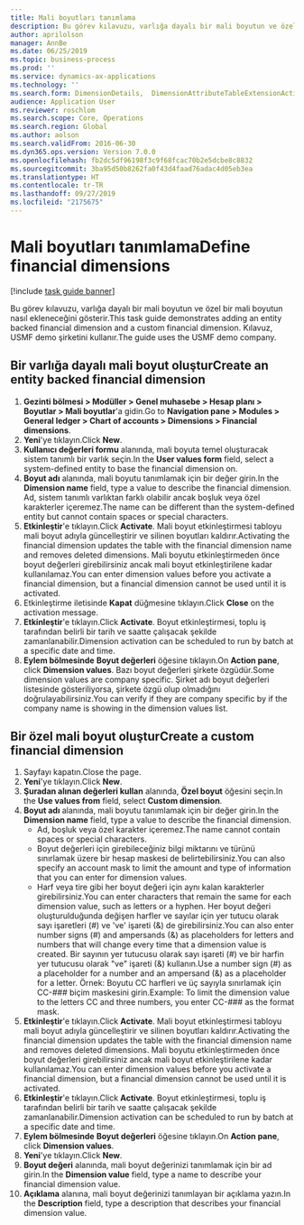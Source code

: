 ```yaml
---
title: Mali boyutları tanımlama
description: Bu görev kılavuzu, varlığa dayalı bir mali boyutun ve özel bir mali boyutun nasıl ekleneceğini gösterir.
author: aprilolson
manager: AnnBe
ms.date: 06/25/2019
ms.topic: business-process
ms.prod: ''
ms.service: dynamics-ax-applications
ms.technology: ''
ms.search.form: DimensionDetails,  DimensionAttributeTableExtensionActivate, DimensionValueDetails
audience: Application User
ms.reviewer: roschlom
ms.search.scope: Core, Operations
ms.search.region: Global
ms.author: aolson
ms.search.validFrom: 2016-06-30
ms.dyn365.ops.version: Version 7.0.0
ms.openlocfilehash: fb2dc5df96198f3c9f68fcac70b2e5dcbe8c8832
ms.sourcegitcommit: 3ba95d50b8262fa0f43d4faad76adac4d05eb3ea
ms.translationtype: HT
ms.contentlocale: tr-TR
ms.lasthandoff: 09/27/2019
ms.locfileid: "2175675"
---
```

# <a name="define-financial-dimensions"></a><span data-ttu-id="7e873-103">Mali boyutları tanımlama</span><span class="sxs-lookup"><span data-stu-id="7e873-103">Define financial dimensions</span></span>

[!include [task guide banner](../../includes/task-guide-banner.md)]

<span data-ttu-id="7e873-104">Bu görev kılavuzu, varlığa dayalı bir mali boyutun ve özel bir mali boyutun nasıl ekleneceğini gösterir.</span><span class="sxs-lookup"><span data-stu-id="7e873-104">This task guide demonstrates adding an entity backed financial dimension and a custom financial dimension.</span></span>  <span data-ttu-id="7e873-105">Kılavuz, USMF demo şirketini kullanır.</span><span class="sxs-lookup"><span data-stu-id="7e873-105">The guide uses the USMF demo company.</span></span>


## <a name="create-an-entity-backed-financial-dimension"></a><span data-ttu-id="7e873-106">Bir varlığa dayalı mali boyut oluştur</span><span class="sxs-lookup"><span data-stu-id="7e873-106">Create an entity backed financial dimension</span></span>
1. <span data-ttu-id="7e873-107">**Gezinti bölmesi > Modüller > Genel muhasebe > Hesap planı > Boyutlar > Mali boyutlar**'a gidin.</span><span class="sxs-lookup"><span data-stu-id="7e873-107">Go to **Navigation pane > Modules > General ledger > Chart of accounts > Dimensions > Financial dimensions**.</span></span>
2. <span data-ttu-id="7e873-108">**Yeni**'ye tıklayın.</span><span class="sxs-lookup"><span data-stu-id="7e873-108">Click **New**.</span></span>
3. <span data-ttu-id="7e873-109">**Kullanıcı değerleri formu** alanında, mali boyuta temel oluşturacak sistem tanımlı bir varlık seçin.</span><span class="sxs-lookup"><span data-stu-id="7e873-109">In the **User values form** field, select a system-defined entity to base the financial dimension on.</span></span> 
4. <span data-ttu-id="7e873-110">**Boyut adı** alanında, mali boyutu tanımlamak için bir değer girin.</span><span class="sxs-lookup"><span data-stu-id="7e873-110">In the **Dimension name** field, type a value to describe the financial dimension.</span></span> <span data-ttu-id="7e873-111">Ad, sistem tanımlı varlıktan farklı olabilir ancak boşluk veya özel karakterler içeremez.</span><span class="sxs-lookup"><span data-stu-id="7e873-111">The name can be different than the system-defined entity but cannot contain spaces or special characters.</span></span>
5. <span data-ttu-id="7e873-112">**Etkinleştir**'e tıklayın.</span><span class="sxs-lookup"><span data-stu-id="7e873-112">Click **Activate**.</span></span> <span data-ttu-id="7e873-113">Mali boyut etkinleştirmesi tabloyu mali boyut adıyla güncelleştirir ve silinen boyutları kaldırır.</span><span class="sxs-lookup"><span data-stu-id="7e873-113">Activating the financial dimension updates the table with the financial dimension name and removes deleted dimensions.</span></span> <span data-ttu-id="7e873-114">Mali boyutu etkinleştirmeden önce boyut değerleri girebilirsiniz ancak mali boyut etkinleştirilene kadar kullanılamaz.</span><span class="sxs-lookup"><span data-stu-id="7e873-114">You can enter dimension values before you activate a financial dimension, but a financial dimension cannot be used until it is activated.</span></span>  
6. <span data-ttu-id="7e873-115">Etkinleştirme iletisinde **Kapat** düğmesine tıklayın.</span><span class="sxs-lookup"><span data-stu-id="7e873-115">Click **Close** on the activation message.</span></span>
7. <span data-ttu-id="7e873-116">**Etkinleştir**'e tıklayın.</span><span class="sxs-lookup"><span data-stu-id="7e873-116">Click **Activate**.</span></span> <span data-ttu-id="7e873-117">Boyut etkinleştirmesi, toplu iş tarafından belirli bir tarih ve saatte çalışacak şekilde zamanlanabilir.</span><span class="sxs-lookup"><span data-stu-id="7e873-117">Dimension activation can be scheduled to run by batch at a specific date and time.</span></span>  
8. <span data-ttu-id="7e873-118">**Eylem bölmesinde** **Boyut değerleri** öğesine tıklayın.</span><span class="sxs-lookup"><span data-stu-id="7e873-118">On **Action pane**, click **Dimension values**.</span></span> <span data-ttu-id="7e873-119">Bazı boyut değerleri şirkete özgüdür.</span><span class="sxs-lookup"><span data-stu-id="7e873-119">Some dimension values are company specific.</span></span> <span data-ttu-id="7e873-120">Şirket adı boyut değerleri listesinde gösteriliyorsa, şirkete özgü olup olmadığını doğrulayabilirsiniz.</span><span class="sxs-lookup"><span data-stu-id="7e873-120">You can verify if they are company specific by if the company name is showing in the dimension values list.</span></span>  

## <a name="create-a-custom-financial-dimension"></a><span data-ttu-id="7e873-121">Bir özel mali boyut oluştur</span><span class="sxs-lookup"><span data-stu-id="7e873-121">Create a custom financial dimension</span></span>
1. <span data-ttu-id="7e873-122">Sayfayı kapatın.</span><span class="sxs-lookup"><span data-stu-id="7e873-122">Close the page.</span></span>
2. <span data-ttu-id="7e873-123">**Yeni**'ye tıklayın.</span><span class="sxs-lookup"><span data-stu-id="7e873-123">Click **New**.</span></span>
3. <span data-ttu-id="7e873-124">**Şuradan alınan değerleri kullan** alanında, **Özel boyut** öğesini seçin.</span><span class="sxs-lookup"><span data-stu-id="7e873-124">In the **Use values from** field, select **Custom dimension**.</span></span>
4. <span data-ttu-id="7e873-125">**Boyut adı** alanında, mali boyutu tanımlamak için bir değer girin.</span><span class="sxs-lookup"><span data-stu-id="7e873-125">In the **Dimension name** field, type a value to describe the financial dimension.</span></span>
    - <span data-ttu-id="7e873-126">Ad, boşluk veya özel karakter içeremez.</span><span class="sxs-lookup"><span data-stu-id="7e873-126">The name cannot contain spaces or special characters.</span></span>  
    - <span data-ttu-id="7e873-127">Boyut değerleri için girebileceğiniz bilgi miktarını ve türünü sınırlamak üzere bir hesap maskesi de belirtebilirsiniz.</span><span class="sxs-lookup"><span data-stu-id="7e873-127">You can also specify an account mask to limit the amount and type of information that you can enter for dimension values.</span></span>   
    - <span data-ttu-id="7e873-128">Harf veya tire gibi her boyut değeri için aynı kalan karakterler girebilirsiniz.</span><span class="sxs-lookup"><span data-stu-id="7e873-128">You can enter characters that remain the same for each dimension value, such as letters or a hyphen.</span></span> <span data-ttu-id="7e873-129">Her boyut değeri oluşturulduğunda değişen harfler ve sayılar için yer tutucu olarak sayı işaretleri (#) ve 've' işareti (&) de girebilirsiniz.</span><span class="sxs-lookup"><span data-stu-id="7e873-129">You can also enter number signs (#) and ampersands (&) as placeholders for letters and numbers that will change every time that a dimension value is created.</span></span> <span data-ttu-id="7e873-130">Bir sayının yer tutucusu olarak sayı işareti (#) ve bir harfin yer tutucusu olarak "ve" işareti (&) kullanın.</span><span class="sxs-lookup"><span data-stu-id="7e873-130">Use a number sign (#) as a placeholder for a number and an ampersand (&) as a placeholder for a letter.</span></span>  <span data-ttu-id="7e873-131">Örnek: Boyutu CC harfleri ve üç sayıyla sınırlamak için CC-### biçim maskesini girin.</span><span class="sxs-lookup"><span data-stu-id="7e873-131">Example: To limit the dimension value to the letters CC and three numbers, you enter CC-### as the format mask.</span></span>  
5. <span data-ttu-id="7e873-132">**Etkinleştir**'e tıklayın.</span><span class="sxs-lookup"><span data-stu-id="7e873-132">Click **Activate**.</span></span> <span data-ttu-id="7e873-133">Mali boyut etkinleştirmesi tabloyu mali boyut adıyla güncelleştirir ve silinen boyutları kaldırır.</span><span class="sxs-lookup"><span data-stu-id="7e873-133">Activating the financial dimension updates the table with the financial dimension name and removes deleted dimensions.</span></span> <span data-ttu-id="7e873-134">Mali boyutu etkinleştirmeden önce boyut değerleri girebilirsiniz ancak mali boyut etkinleştirilene kadar kullanılamaz.</span><span class="sxs-lookup"><span data-stu-id="7e873-134">You can enter dimension values before you activate a financial dimension, but a financial dimension cannot be used until it is activated.</span></span>     
6. <span data-ttu-id="7e873-135">**Etkinleştir**'e tıklayın.</span><span class="sxs-lookup"><span data-stu-id="7e873-135">Click **Activate**.</span></span> <span data-ttu-id="7e873-136">Boyut etkinleştirmesi, toplu iş tarafından belirli bir tarih ve saatte çalışacak şekilde zamanlanabilir.</span><span class="sxs-lookup"><span data-stu-id="7e873-136">Dimension activation can be scheduled to run by batch at a specific date and time.</span></span>      
7. <span data-ttu-id="7e873-137">**Eylem bölmesinde** **Boyut değerleri** öğesine tıklayın.</span><span class="sxs-lookup"><span data-stu-id="7e873-137">On **Action pane**, click **Dimension values**.</span></span>
8. <span data-ttu-id="7e873-138">**Yeni**'ye tıklayın.</span><span class="sxs-lookup"><span data-stu-id="7e873-138">Click **New**.</span></span>
9. <span data-ttu-id="7e873-139">**Boyut değeri** alanında, mali boyut değerinizi tanımlamak için bir ad girin.</span><span class="sxs-lookup"><span data-stu-id="7e873-139">In the **Dimension value** field, type a name to describe your financial dimension value.</span></span>
10. <span data-ttu-id="7e873-140">**Açıklama** alanına, mali boyut değerinizi tanımlayan bir açıklama yazın.</span><span class="sxs-lookup"><span data-stu-id="7e873-140">In the **Description** field, type a description that describes your financial dimension value.</span></span>

